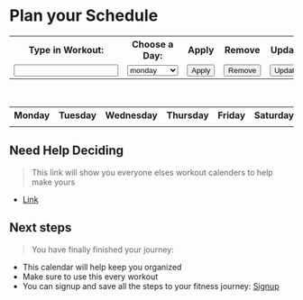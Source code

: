 <script>
  AOS.init();
</script>

<div data-aos="fade-right">
  <h1>Plan your Schedule</h1>
</div>

<div data-aos="fade-up">
  <table class="profile">
    <tr>
      <th><label for="workout">Type in Workout:</label></th>
      <th><label for="weeks">Choose a Day:</label></th>
      <th>Apply</th>
      <th>Remove</th>
      <th>Update</th>
    </tr>
    <tr>
      <td><input id="input" class="profile"></td>
      <td>
        <select name="week" id="week">
          <option>monday</option>
          <option>tuesday</option>
          <option>wednesday</option>
          <option>thursday</option>
          <option>friday</option>
          <option>saturday</option>
          <option>sunday</option>
        </select>
      </td>
      <td><button onclick="Add()" class="profile">Apply</button></td>
      <td><button onclick="Remove()" class="profile">Remove</button></td>
      <td><button onclick="Update()" class="profile">Update</button></td>
    </tr>
  </table>

  <br>

  <table class="profile">
    <tr>
      <th>Monday</th>
      <th>Tuesday</th>
      <th>Wednesday</th>
      <th>Thursday</th>
      <th>Friday</th>
      <th>Saturday</th>
      <th>Sunday</th>
    </tr>
    <tr>
      <td id="monday"></td>
      <td id="tuesday"></td>
      <td id="wednesday"></td>
      <td id="thursday"></td>
      <td id="friday"></td>
      <td id="saturday"></td>
      <td id="sunday"></td>
    </tr>
  </table>
</div>

<script>
const tableBody = document.querySelector('#table');
const url = "http://dolphins3.duckdns.org/api/users/";
const calender_fetch = url + '/calender';
const weekdays = ["monday", "tuesday", "wednesday", "thursday", "friday", "saturday", "sunday"];
const urls = {};
for (const day of weekdays) {
  urls[day] = `${url}/${day}`;
  urls[`delete_${day}`] = `${url}/delete_${day}`;
  urls[`update_${day}`] = `${url}/update_${day}`;
}
if (sessionStorage.getItem("uid") == null) {
  location.href = "https://jakewarren2414.github.io/dolphins2/login";
}
const body = {
  username: sessionStorage.getItem("uid")
};
const requestOptions = {
  method: 'POST',
  body: JSON.stringify(body),
  headers: {
    "content-type": "application/json",
  },
};
fetch(calender_fetch, requestOptions)
  .then(response => {
    if (response.status !== 200) {
      const errorMsg = 'Database create error: ' + response.status;
      console.log(errorMsg);
      return;
    }
    response.json().then(data => {
      document.getElementById("monday").innerHTML = data.monday;
      document.getElementById("tuesday").innerHTML = data.tuesday;
      document.getElementById("wednesday").innerHTML = data.wednesday;
      document.getElementById("thursday").innerHTML = data.thursday;
      document.getElementById("friday").innerHTML = data.friday;
      document.getElementById("saturday").innerHTML = data.saturday;
      document.getElementById("sunday").innerHTML = data.sunday;
    })
  })
function Update() {
  const input = document.getElementById("input").value;
  const week = document.getElementById("week").value;
  const body = {
    username: sessionStorage.getItem("uid")
  };
  body[week] = input;
  const request = {
    method: 'POST',
    body: JSON.stringify(body),
    headers: {
      "content-type": "application/json",
    },
  };
  const url = urls[`update_${week}`];
  fetch(url, request)
    .then(response => {
      if (response.status !== 200) {
        const errorMsg = 'Database create error: ' + response.status;
        console.log(errorMsg);
        return;
      }
      response.json().then(data => {
        document.getElementById(week).innerHTML = data[week];
      })
    })
}


function Add() {
  const input = document.getElementById("input").value;
  const week = document.getElementById("week").value;
  const fetchUrl = ${week}_fetch;
  const dayValue = ${week};
  const dayBody = {
    username: sessionStorage.getItem("uid"),
    [dayValue]: input
  };
  const dayRequest = {
    method: 'POST',
    body: JSON.stringify(dayBody),
    headers: {
    "content-type": "application/json",
  },
  };
  fetch(fetchUrl, dayRequest)
  .then(response => {
    if (response.status !== 200) {
      const errorMsg = Database create error: ${response.status};
      console.log(errorMsg);
    return;
  }
  response.json().then(data => {
    document.getElementById(week).innerHTML = data[dayValue];
  })
  })
}

function Remove() {
  const week = document.getElementById("week").value;
  const delete_body = { username: sessionStorage.getItem("uid") };
  const days = ["monday", "tuesday", "wednesday", "thursday", "friday", "saturday", "sunday"];
  const delete_site = "delete_site_url";

  if (days.includes(week)) {
    const delete_request = {
      method: 'POST',
      body: JSON.stringify(delete_body),
      headers: { "content-type": "application/json" },
    };
    fetch(`${delete_site}/${week}`, delete_request)
      .then(response => {
        if (response.status !== 200) {
          const errorMsg = `Database create error: ${response.status}`;
          console.log(errorMsg);
          return;
        }
        response.json().then(data => {
          document.getElementById(week).innerHTML = data[week];
        })
      })
  }
}
// fetch('https://dolphin.nighthawkcodingsociety.com/api/users/')
//   .then(response => response.json())
//   .then(data => {
//     data.forEach(user => {
//       const newRow = document.createElement('tr');
//       newRow.innerHTML = `
//         <td>${user.monday}</td>
//         <td>${user.tuesday}</td>
//         <td>${user.wednesday}</td>
//         <td>${user.thursday}</td>
//         <td>${user.friday}</td>
//         <td>${user.saturday}</td>
//         <td>${user.sunday}</td>
//       `;
//       tableBody.appendChild(newRow);
//     });
//   });
</script>
## Need Help Deciding
> This link will show you everyone elses workout calenders to help make yours
- [Link](https://jakewarren2414.github.io/dolphins2/calendercool)

## Next steps
> You have finally finished your journey:
- This calendar will help keep you organized
- Make sure to use this every workout
- You can signup and save all the steps to your fitness journey: [Signup](https://jakewarren2414.github.io/dolphins2/signup)
<div style="padding: 150px;">
</div>